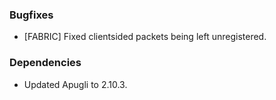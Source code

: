 ### Bugfixes
- [FABRIC] Fixed clientsided packets being left unregistered.

### Dependencies
- Updated Apugli to 2.10.3.